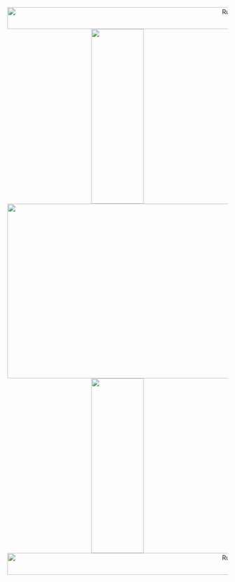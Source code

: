 <div class="header" align="center">
  <img src="https://user-images.githubusercontent.com/67630290/168914307-559339db-a9fa-48e2-a6e2-1b1c414c6727.png" width="1000" height="50" title="Ruby">
</div>
<div  class="body" align="center">
  <div class="main-image">
   <img src="https://user-images.githubusercontent.com/67630290/168918229-72f5319b-54aa-43a6-ba5a-eb68c712fa73.gif" width="120" height="400">
   <img src="https://user-images.githubusercontent.com/67630290/168921792-941b9c04-f4bf-4b9e-84ca-a956e98e44d3.jpg" width="630" height="400">
   <img src="https://user-images.githubusercontent.com/67630290/168918229-72f5319b-54aa-43a6-ba5a-eb68c712fa73.gif" width="120" height="400">
  </div> 
</div>  
<div class="footer" align="center">
  <img src="https://user-images.githubusercontent.com/67630290/168914307-559339db-a9fa-48e2-a6e2-1b1c414c6727.png" width="1000" height="50" title="Ruby">
</div>

